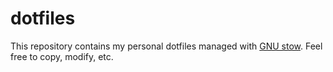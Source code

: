 # dotfiles

This repository contains my personal dotfiles managed with [GNU stow](https://www.gnu.org/software/stow/). Feel free to copy, modify, etc.
